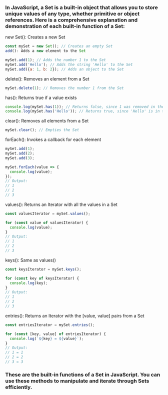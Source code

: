 ### In JavaScript, a Set is a built-in object that allows you to store unique values of any type, whether primitive or object references. Here is a comprehensive explanation and demonstration of each built-in function of a Set:

new Set(): Creates a new Set
```js
const mySet = new Set(); // Creates an empty Set
add(): Adds a new element to the Set
```

```js
mySet.add(1); // Adds the number 1 to the Set
mySet.add('Hello'); // Adds the string 'Hello' to the Set
mySet.add({a: 1, b: 2}); // Adds an object to the Set
```

delete(): Removes an element from a Set
```js
mySet.delete(1); // Removes the number 1 from the Set
```

has(): Returns true if a value exists
```js
console.log(mySet.has(1)); // Returns false, since 1 was removed in the previous step
console.log(mySet.has('Hello')); // Returns true, since 'Hello' is in the Set
```

clear(): Removes all elements from a Set
```js
mySet.clear(); // Empties the Set
```

forEach(): Invokes a callback for each element
```js
mySet.add(1);
mySet.add(2);
mySet.add(3);

mySet.forEach(value => {
  console.log(value);
});
// Output: 
// 1
// 2
// 3
```

values(): Returns an Iterator with all the values in a Set
```js
const valuesIterator = mySet.values();

for (const value of valuesIterator) {
  console.log(value);
}
// Output: 
// 1
// 2
// 3
```

keys(): Same as values()
```js
const keysIterator = mySet.keys();

for (const key of keysIterator) {
  console.log(key);
}
// Output: 
// 1
// 2
// 3
```

entries(): Returns an Iterator with the [value, value] pairs from a Set
```js
const entriesIterator = mySet.entries();

for (const [key, value] of entriesIterator) {
  console.log(`${key} = ${value}`);
}
// Output: 
// 1 = 1
// 2 = 2
// 3 = 3
```

### These are the built-in functions of a Set in JavaScript. You can use these methods to manipulate and iterate through Sets efficiently.